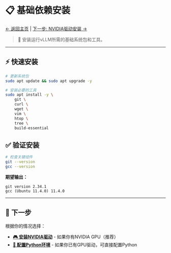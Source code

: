 # 📋 基础依赖安装

[← 返回主页](../README_CN.md) | [下一步: NVIDIA驱动安装 →](02-nvidia-drivers.md)

> 🎯 安装运行vLLM所需的基础系统包和工具。

---

## ⚡ 快速安装

```bash
# 更新系统包
sudo apt update && sudo apt upgrade -y

# 安装必要的工具
sudo apt install -y \
    git \
    curl \
    wget \
    vim \
    htop \
    tree \
    build-essential
```

## ✅ 验证安装

```bash
# 检查关键组件
git --version
gcc --version
```

**期望输出：**
```
git version 2.34.1
gcc (Ubuntu 11.4.0) 11.4.0
```

---

## 🚀 下一步

根据你的情况选择：

- **[🎮 安装NVIDIA驱动](02-nvidia-drivers.md)** - 如果你有NVIDIA GPU（推荐）
- **[🐍 配置Python环境](04-python-setup.md)** - 如果你已有GPU驱动，可直接配置Python
